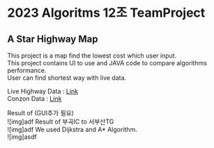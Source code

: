 # 2023 Algoritms 12조 TeamProject
## A Star Highway Map
This project is a map find the lowest cost which user input.   
This project contains UI to use and JAVA code to compare algorithms performance.   
User can find shortest way with live data.  
   
Live Highway Data : [Link](http://data.ex.co.kr/openapi/basicinfo/openApiInfoM?apiId=0405&serviceType=OPENAPI&keyWord=&searchDayFrom=2014.12.01&searchDayTo=2023.11.25&CATEGORY=&GROUP_TR=&sId=552)   
Conzon Data : [Link](https://www.bigdata-transportation.kr/frn/prdt/detail?prdtId=PRDTNUM_000000000009)   
   
Result of (GUI추가 필요)  
![img]adf
Result of 부곡IC to 서부산TG   
![img]adf
We used Dijkstra and A* Algorithm.   
![img]asdf
